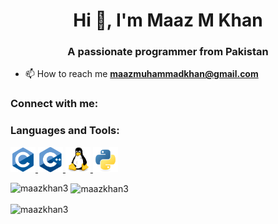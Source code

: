 <h1 align="center">Hi 👋, I'm Maaz M Khan</h1>
<h3 align="center">A passionate programmer from Pakistan</h3>

- 📫 How to reach me **maazmuhammadkhan@gmail.com**

<h3 align="left">Connect with me:</h3>
<p align="left">
</p>

<h3 align="left">Languages and Tools:</h3>
<p align="left"> <a href="https://www.cprogramming.com/" target="_blank" rel="noreferrer"> <img src="https://raw.githubusercontent.com/devicons/devicon/master/icons/c/c-original.svg" alt="c" width="40" height="40"/> </a> <a href="https://www.w3schools.com/cpp/" target="_blank" rel="noreferrer"> <img src="https://raw.githubusercontent.com/devicons/devicon/master/icons/cplusplus/cplusplus-original.svg" alt="cplusplus" width="40" height="40"/> </a> <a href="https://www.linux.org/" target="_blank" rel="noreferrer"> <img src="https://raw.githubusercontent.com/devicons/devicon/master/icons/linux/linux-original.svg" alt="linux" width="40" height="40"/> </a> <a href="https://www.python.org" target="_blank" rel="noreferrer"> <img src="https://raw.githubusercontent.com/devicons/devicon/master/icons/python/python-original.svg" alt="python" width="40" height="40"/> </a> </p>

<p><img align="left" src="https://github-readme-stats.vercel.app/api/top-langs?username=maazkhan3&show_icons=true&locale=en&layout=compact" alt="maazkhan3" /></p>

<p>&nbsp;<img align="center" src="https://github-readme-stats.vercel.app/api?username=maazkhan3&show_icons=true&locale=en" alt="maazkhan3" /></p>

<p><img align="center" src="https://github-readme-streak-stats.herokuapp.com/?user=maazkhan3&" alt="maazkhan3" /></p>
